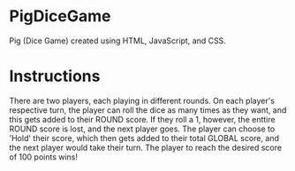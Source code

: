 # PigDiceGame

Pig (Dice Game) created using HTML, JavaScript, and CSS.

# Instructions

There are two players, each playing in different rounds. On each player's respective turn, the player can roll the dice as many times as they want, and this gets added to their ROUND score. If they roll a 1, however, the enttire ROUND score is lost, and the next player goes. The player can choose to 'Hold' their score, which then gets added to their total GLOBAL score, and the next player would take their turn. The player to reach the desired score of 100 points wins!
